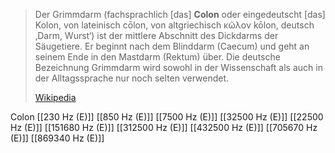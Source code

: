 > Der Grimmdarm (fachsprachlich [das] **Colon** oder eingedeutscht [das] Kolon, von lateinisch cōlon, von altgriechisch κῶλον kōlon, deutsch ‚Darm, Wurst‘) ist der mittlere Abschnitt des Dickdarms der Säugetiere. Er beginnt nach dem Blinddarm (Caecum) und geht an seinem Ende in den Mastdarm (Rektum) über. Die deutsche Bezeichnung Grimmdarm wird sowohl in der Wissenschaft als auch in der Alltagssprache nur noch selten verwendet.
>
> [Wikipedia](https://de.wikipedia.org/wiki/Colon)

Colon
[[230 Hz (E)]]
[[850 Hz (E)]]
[[7500 Hz (E)]]
[[32500 Hz (E)]]
[[22500 Hz (E)]]
[[151680 Hz (E)]]
[[312500 Hz (E)]]
[[432500 Hz (E)]]
[[705670 Hz (E)]]
[[869340 Hz (E)]]